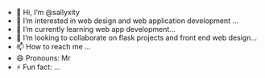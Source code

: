 - 👋 Hi, I’m @sallyxity
- 👀 I’m interested in web design and web application development ...
- 🌱 I’m currently learning web app development...
- 💞️ I’m looking to collaborate on flask projects and front end web design...
- 📫 How to reach me ...
- 😄 Pronouns: Mr
- ⚡ Fun fact: ...

<!---
sallyxity/sallyxity is a ✨ special ✨ repository because its `README.md` (this file) appears on your GitHub profile.
You can click the Preview link to take a look at your changes.
--->
